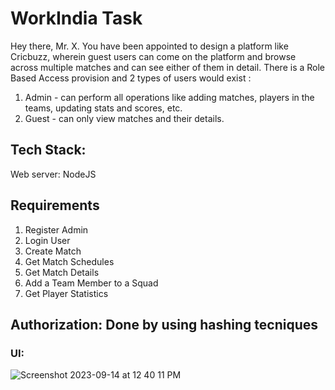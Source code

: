 # WorkIndia Task
Hey there, Mr. X. You have been appointed to design a platform like Cricbuzz, wherein guest users can come on the platform and browse across multiple matches and can see either of them in detail.
There is a Role Based Access provision and 2 types of users would exist :
1. Admin - can perform all operations like adding matches, players in the teams, updating stats and scores, etc.
2. Guest - can only view matches and their details.

## Tech Stack:
Web server: NodeJS

## Requirements
1. Register Admin
2. Login User
3. Create Match
4. Get Match Schedules
5. Get Match Details
6. Add a Team Member to a Squad
7. Get Player Statistics

## Authorization: Done by using hashing tecniques

### UI:
![Screenshot 2023-09-14 at 12 40 11 PM](https://github.com/pujjj/WorkIndia/assets/97466150/034aa58f-f427-4e0f-8f2b-7a9fea943b8b)
